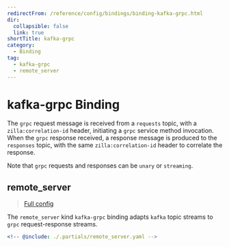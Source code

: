```yaml
---
redirectFrom: /reference/config/bindings/binding-kafka-grpc.html
dir:
  collapsible: false
  link: true
shortTitle: kafka-grpc
category:
  - Binding
tag:
  - kafka-grpc
  - remote_server
---
```


# kafka-grpc Binding

The `grpc` request message is received from a `requests` topic, with a `zilla:correlation-id` header, initiating a `grpc` service method invocation. When the `grpc` response received, a response message is produced to the `responses` topic, with the same `zilla:correlation-id` header to correlate the response.

Note that `grpc` requests and responses can be `unary` or `streaming`.

## remote_server

> [Full config](./remote_server.md)

The `remote_server` kind `kafka-grpc` binding adapts `kafka` topic streams to `grpc` request-response streams.

```yaml {3}
<!-- @include: ./.partials/remote_server.yaml -->
```
